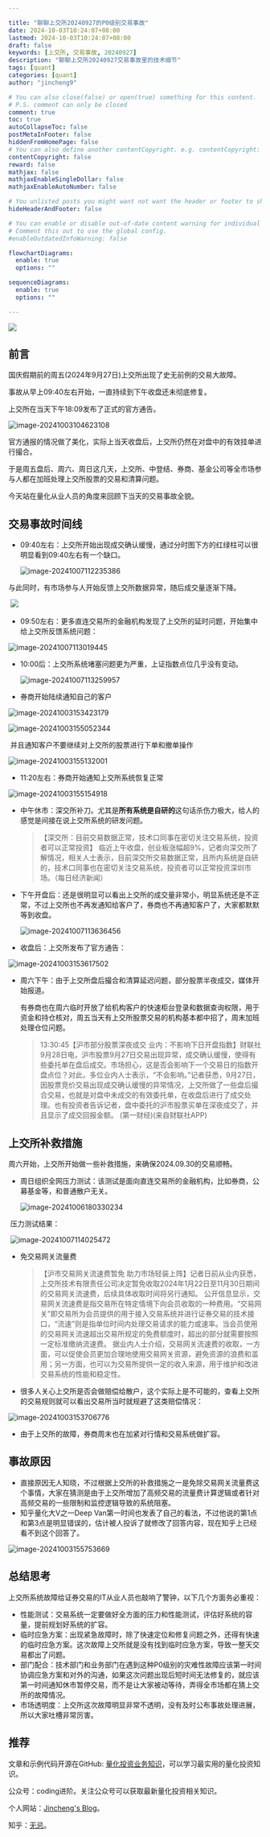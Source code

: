 ```yaml
---

title: "聊聊上交所20240927的P0级别交易事故"
date: 2024-10-03T10:24:07+08:00
lastmod: 2024-10-03T10:24:07+08:00
draft: false
keywords: [上交所, 交易事故, 20240927]
description: "聊聊上交所20240927交易事故里的技术细节"
tags: [quant]
categories: [quant]
author: "jincheng9"

# You can also close(false) or open(true) something for this content.
# P.S. comment can only be closed
comment: true
toc: true
autoCollapseToc: false
postMetaInFooter: false
hiddenFromHomePage: false
# You can also define another contentCopyright. e.g. contentCopyright: "This is another copyright."
contentCopyright: false
reward: false
mathjax: false
mathjaxEnableSingleDollar: false
mathjaxEnableAutoNumber: false

# You unlisted posts you might want not want the header or footer to show
hideHeaderAndFooter: false

# You can enable or disable out-of-date content warning for individual post.
# Comment this out to use the global config.
#enableOutdatedInfoWarning: false

flowchartDiagrams:
  enable: true
  options: ""

sequenceDiagrams: 
  enable: true
  options: ""

---
```


![](/img/wechat.png)

## 前言

国庆假期前的周五(2024年9月27日)上交所出现了史无前例的交易大故障。

事故从早上09:40左右开始，一直持续到下午收盘还未彻底修复。

上交所在当天下午18:09发布了正式的官方通告。

![image-20241003104623108](/img/quant03-image01.png)

官方通报的情况做了美化，实际上当天收盘后，上交所仍然在对盘中的有效挂单进行撮合。

于是周五盘后、周六、周日这几天，上交所、中登结、券商、基金公司等全市场参与人都在加班处理上交所股票的交易和清算问题。

今天站在量化从业人员的角度来回顾下当天的交易事故全貌。

## 交易事故时间线

* 09:40左右：上交所开始出现成交确认缓慢，通过分时图下方的红绿柱可以很明显看到09:40左右有一个缺口。

  ![image-20241007112235386](/img/quant03-image02.png)

​		与此同时，有市场参与人开始反馈上交所数据异常，随后成交量逐渐下降。

​	![](/img/quant03-image03.png)



* 09:50左右：更多直连交易所的金融机构发现了上交所的延时问题，开始集中给上交所反馈系统问题：

![image-20241007113019445](/img/quant03-image04.png)

* 10:00后：上交所系统堵塞问题更为严重，上证指数点位几乎没有变动。

  ![image-20241007113259957](/img/quant03-image05.png)

* 券商开始陆续通知自己的客户

![image-20241003153423179](/img/quant03-image06.png)

![image-20241003155052344](/img/quant03-image07.png)

​	并且通知客户不要继续对上交所的股票进行下单和撤单操作

![image-20241003155132001](/img/quant03-image08.png)

* 11:20左右：券商开始通知上交所系统恢复正常

![image-20241003155154918](/img/quant03-image09.png)

* 中午休市：深交所补刀。尤其是**所有系统是自研的**这句话杀伤力极大，给人的感觉是间接在说上交所系统的研发问题。

  > 【深交所：目前交易数据正常，技术口同事在密切关注交易系统，投资者可以正常投资】 临近上午收盘，创业板涨幅超9%，记者向深交所了解情况，相关人士表示，目前深交所交易数据正常，且所内系统是自研的，技术口同事也在密切关注交易系统，投资者可以正常投资深圳市场。（每日经济新闻）

* 下午开盘后：还是很明显可以看出上交所的成交量非常小，明显系统还是不正常，不过上交所也不再发通知给客户了，券商也不再通知客户了，大家都默默等到收盘。

  ![image-20241007113636456](/img/quant03-image10.png)

* 收盘后：上交所发布了官方通告：

![image-20241003153617502](/img/quant03-image11.png)

* 周六下午：由于上交所盘后撮合和清算延迟问题，部分股票半夜成交，媒体开始报道。

  有券商也在周六临时开放了给机构客户的快速柜台登录和数据查询权限，用于资金和持仓核对，周五当天有上交所股票交易的机构基本都中招了，周末加班处理仓位问题。

  > 13:30:45【沪市部分股票深夜成交 业内：不影响下日开盘指数】财联社9月28日电，沪市股票9月27日交易出现异常，成交确认缓慢，使得有些委托单在盘后成交。市场担心，这是否会影响下一个交易日的指数开盘点位？对此，多位业内人士表示，“不会影响。”记者获悉，9月27日，因股票竞价交易出现成交确认缓慢的异常情况，上交所做了一些盘后撮合交易，也就是对盘中未成交的有效委托单，在收盘后进行了成交处理。也有投资者告诉记者，盘中委托的沪市股票买单在深夜成交了，并且显示了成交回报金额。 (第一财经)(来自财联社APP)





## 上交所补救措施

周六开始，上交所开始做一些补救措施，来确保2024.09.30的交易顺畅。

* 周日组织全网压力测试：该测试是面向直连交易所的金融机构，比如券商，公募基金等，和普通散户无关。

  ![image-20241006180330234](/img/quant03-image12.png)

​	压力测试结果：

​	![image-20241007114025472](/img/quant03-image13.png)



* 免交易网关流量费

  > 【沪市交易网关流速费暂免 助力市场轻装上阵】记者日前从业内获悉，上交所技术有限责任公司决定暂免收取2024年1月22日至11月30日期间的交易网关流速费，后续具体收取时间将另行通知。 公开信息显示，交易网关流速费是指交易所在特定情境下向会员收取的一种费用。“交易网关”即交易所为会员提供的用于接入交易系统并进行证券交易的技术接口，“流速”则是指单位时间内处理交易请求的能力或速率。当会员使用的交易网关流速超出交易所规定的免费额度时，超出的部分就需要按照一定标准缴纳流速费。 据业内人士介绍，交易网关流速费的收取，一方面，可以促使会员更加合理地使用交易网关资源，避免资源的浪费和滥用；另一方面，也可以为交易所提供一定的收入来源，用于维护和改进交易系统的性能和稳定性。

* 很多人关心上交所是否会做赔偿给散户，这个实际上是不可能的，查看上交所的交易规则就可以看出交易所当时就规避了这类赔偿情况：

![image-20241003153706776](/img/quant03-image14.png)

* 由于上交所的故障，券商周末也在加紧对行情和交易系统做扩容。

## 事故原因

* 直接原因无人知晓，不过根据上交所的补救措施之一是免除交易网关流量费这个事情，大家在猜测是由于上交所增加了高频交易的流量费计算逻辑或者针对高频交易的一些限制和监控逻辑导致的系统阻塞。
* 知乎量化大V之一Deep Van第一时间也发表了自己的看法，不过他说的第1点和第3点是明显错误的，估计被人投诉了就修改了回答内容，现在知乎上已经看不到这个回答了。

![image-20241003155753669](/img/quant03-image15.png)

## 总结思考

上交所系统故障给证券交易的IT从业人员也敲响了警钟，以下几个方面务必重视：

* 性能测试：交易系统一定要做好全方面的压力和性能测试，评估好系统的容量，提前规划好系统的扩容。
* 临时应急方案：出现紧急故障时，除了快速定位和修复问题之外，还得有快速的临时应急方案。这次故障上交所就是没有找到临时应急方案，导致一整天交易都出了问题。
* 部门配合：技术部门和业务部门在遇到这种P0级别的灾难性故障应该第一时间协调应急方案和对外的沟通，如果这次问题出现后短时间无法修复的，就应该第一时间通知休市暂停交易，而不是让大家被动等待，弄得全市场都在猜上交所的故障情况。
* 市场透明度：上交所这次故障明显非常不透明，没有及时公布事故处理进展，所以大家吐槽非常厉害。



## 推荐

文章和示例代码开源在GitHub: [量化投资业务知识](https://github.com/jincheng9/finance_tutorial)，可以学习最实用的量化投资知识。

公众号：coding进阶。关注公众号可以获取最新量化投资相关知识。

个人网站：[Jincheng's Blog](https://jincheng9.github.io/)。

知乎：[无忌](https://www.zhihu.com/people/thucuhkwuji)。

